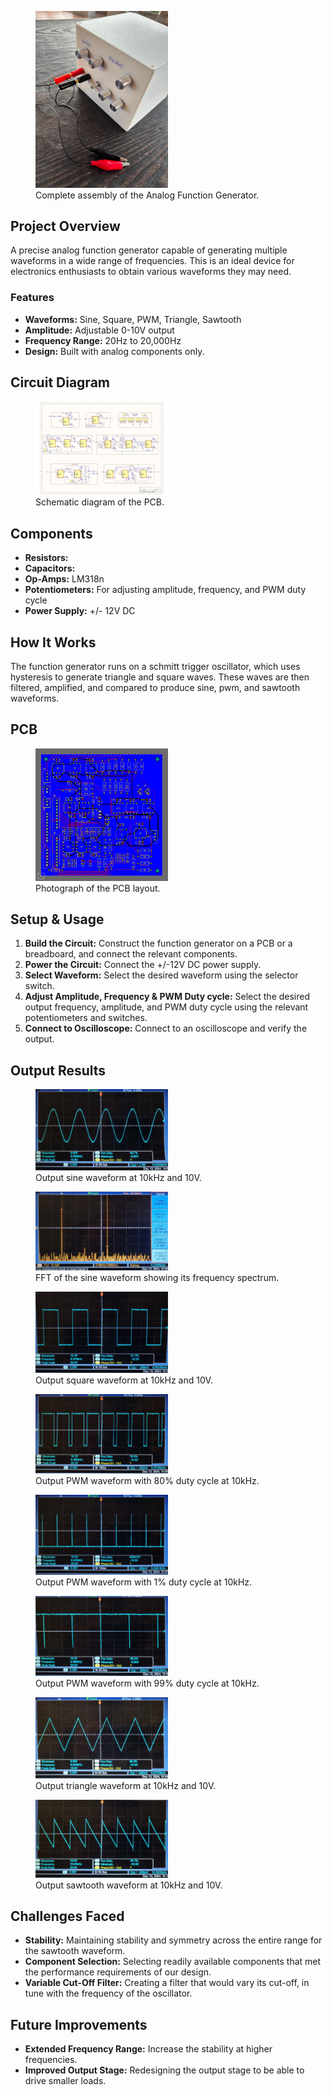 <figure>
  <img src="Images/Assembly_1.jpg" width="50%">
  <figcaption>Complete assembly of the Analog Function Generator.</figcaption>
</figure>

## Project Overview
A precise analog function generator capable of generating multiple waveforms in a wide range of frequencies. This is an ideal device for electronics enthusiasts to obtain various waveforms they may need.

### Features
- **Waveforms:** Sine, Square, PWM, Triangle, Sawtooth
- **Amplitude:** Adjustable 0-10V output
- **Frequency Range:** 20Hz to 20,000Hz
- **Design:** Built with analog components only.

## Circuit Diagram
<figure>
  <img src="Images/PCBschematic.jpg" width="50%">
  <figcaption>Schematic diagram of the PCB.</figcaption>
</figure>

## Components
- **Resistors:** 
- **Capacitors:** 
- **Op-Amps:** LM318n
- **Potentiometers:** For adjusting amplitude, frequency, and PWM duty cycle
- **Power Supply:** +/- 12V DC

## How It Works
The function generator runs on a schmitt trigger oscillator, which uses hysteresis to generate triangle and square waves. These waves are then filtered, amplified, and compared to produce sine, pwm, and sawtooth waveforms.

## PCB
<figure>
  <img src="Images/PCB.png" width="50%">
  <figcaption>Photograph of the PCB layout.</figcaption>
</figure>

## Setup & Usage
1. **Build the Circuit:** Construct the function generator on a PCB or a breadboard, and connect the relevant components.
2. **Power the Circuit:** Connect the +/-12V DC power supply.
3. **Select Waveform:** Select the desired waveform using the selector switch.
4. **Adjust Amplitude, Frequency & PWM Duty cycle:** Select the desired output frequency, amplitude, and PWM duty cycle using the relevant potentiometers and switches.
5. **Connect to Oscilloscope:** Connect to an oscilloscope and verify the output.

## Output Results
<figure>
  <img src="Images/sine_10kHz_10v.jpg" width="50%">
  <figcaption>Output sine waveform at 10kHz and 10V.</figcaption>
</figure>

<figure>
  <img src="Images/sine_10kHz_fft.jpg" width="50%">
  <figcaption>FFT of the sine waveform showing its frequency spectrum.</figcaption>
</figure>

<figure>
  <img src="Images/square_10kHz_10V.jpg" width="50%">
  <figcaption>Output square waveform at 10kHz and 10V.</figcaption>
</figure>

<figure>
  <img src="Images/PWM_10kHz_0.8duty.jpg" width="50%">
  <figcaption>Output PWM waveform with 80% duty cycle at 10kHz.</figcaption>
</figure>

<figure>
  <img src="Images/PWM_10kHz_0.01duty.jpg" width="50%">
  <figcaption>Output PWM waveform with 1% duty cycle at 10kHz.</figcaption>
</figure>

<figure>
  <img src="Images/PWM_10kHz_0.99duty.jpg" width="50%">
  <figcaption>Output PWM waveform with 99% duty cycle at 10kHz.</figcaption>
</figure>

<figure>
  <img src="Images/triangle_10kHz_10v.jpg" width="50%">
  <figcaption>Output triangle waveform at 10kHz and 10V.</figcaption>
</figure>

<figure>
  <img src="Images/sawtooth_10kHz_10v.jpg" width="50%">
  <figcaption>Output sawtooth waveform at 10kHz and 10V.</figcaption>
</figure>

## Challenges Faced
- **Stability:** Maintaining stability and symmetry across the entire range for the sawtooth waveform.
- **Component Selection:** Selecting readily available components that met the performance requirements of our design.
- **Variable Cut-Off Filter:** Creating a filter that would vary its cut-off, in tune with the frequency of the oscillator.

## Future Improvements
- **Extended Frequency Range:** Increase the stability at higher frequencies.
- **Improved Output Stage:** Redesigning the output stage to be able to drive smaller loads.
